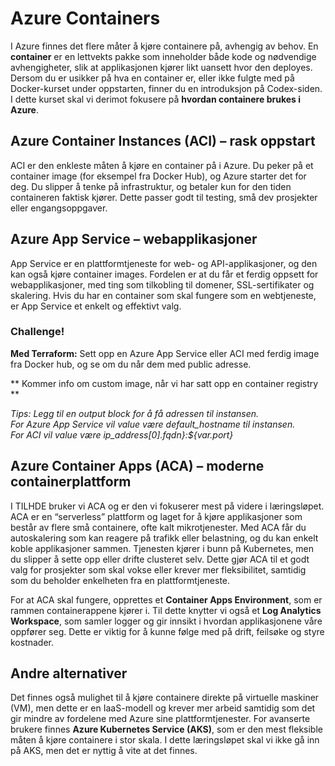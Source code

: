 # Azure Containers

I Azure finnes det flere måter å kjøre containere på, avhengig av behov. En **container** er en lettvekts pakke som inneholder både kode og nødvendige avhengigheter, slik at applikasjonen kjører likt uansett hvor den deployes. Dersom du er usikker på hva en container er, eller ikke fulgte med på Docker-kurset under oppstarten, finner du en introduksjon på Codex-siden. I dette kurset skal vi derimot fokusere på **hvordan containere brukes i Azure**.
## Azure Container Instances (ACI) – rask oppstart

ACI er den enkleste måten å kjøre en container på i Azure. Du peker på et container image (for eksempel fra Docker Hub), og Azure starter det for deg. Du slipper å tenke på infrastruktur, og betaler kun for den tiden containeren faktisk kjører. Dette passer godt til testing, små dev prosjekter eller engangsoppgaver.

## Azure App Service – webapplikasjoner

App Service er en plattformtjeneste for web- og API-applikasjoner, og den kan også kjøre container images. Fordelen er at du får et ferdig oppsett for webapplikasjoner, med ting som tilkobling til domener, SSL-sertifikater og skalering. Hvis du har en container som skal fungere som en webtjeneste, er App Service et enkelt og effektivt valg.

### **Challenge\!**
**Med Terraform:** Sett opp en Azure App Service eller ACI med ferdig image fra Docker hub, og se om du når dem med public adresse.

\*\* Kommer info om custom image, når vi har satt opp en container registry \*\*

*Tips: Legg til en output block for å få adressen til instansen.*  
 *For Azure App Service vil value være default\_hostname til instansen.*  
 *For ACI vil value være ip\_address\[0\].fqdn}:${var.port}*

## Azure Container Apps (ACA) – moderne containerplattform

I TILHDE bruker vi ACA og er den vi fokuserer mest på videre i læringsløpet. ACA er en “serverless” plattform og laget for å kjøre applikasjoner som består av flere små containere, ofte kalt mikrotjenester. Med ACA får du autoskalering som kan reagere på trafikk eller belastning, og du kan enkelt koble applikasjoner sammen. Tjenesten kjører i bunn på Kubernetes, men du slipper å sette opp eller drifte clusteret selv. Dette gjør ACA til et godt valg for prosjekter som skal vokse eller krever mer fleksibilitet, samtidig som du beholder enkelheten fra en plattformtjeneste.

For at ACA skal fungere, opprettes et **Container Apps Environment**, som er rammen containerappene kjører i. Til dette knytter vi også et **Log Analytics Workspace**, som samler logger og gir innsikt i hvordan applikasjonene våre oppfører seg. Dette er viktig for å kunne følge med på drift, feilsøke og styre kostnader.

## Andre alternativer

Det finnes også mulighet til å kjøre containere direkte på virtuelle maskiner (VM), men dette er en IaaS-modell og krever mer arbeid samtidig som det gir mindre av fordelene med Azure sine plattformtjenester. For avanserte brukere finnes **Azure Kubernetes Service (AKS)**, som er den mest fleksible måten å kjøre containere i stor skala. I dette læringsløpet skal vi ikke gå inn på AKS, men det er nyttig å vite at det finnes.